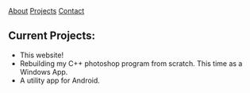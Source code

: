 <html>
<head>
  <title> jonburleson.github.io </title>
  <meta name="author" content="Jonathan Jettenberger-Burleson">
  <link rel="stylesheet" href="styles.css">
</head>
<body>
  <div class="sidebar">
    <!--
    <a href="https://github.com/jonburleson">GitHub Profile</a>
    <a href="https://www.linkedin.com/in/jonathan-jettenberger-burleson-633677126/">LinkedIn Profile</a>
    -->
    <a href="#About">About</a>
    <a href="#Projects">Projects</a>
    <a href="#Contact">Contact</a>
  </div>
  <div class="content">
    <h2>Current Projects:</h2>
    <ul>
      <li>This website!</li>
      <li>Rebuilding my C++ photoshop program from scratch. This time as a Windows App.</li>
      <li>A utility app for Android.</li>
	  </ul>
  </div>
</body>
</html>